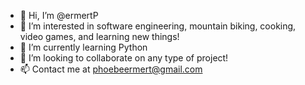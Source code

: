 - 👋 Hi, I’m @ermertP
- 👀 I’m interested in software engineering, mountain biking, cooking, video games, and learning new things! 
- 🌱 I’m currently learning Python
- 💞️ I’m looking to collaborate on any type of project! 
- 📫 Contact me at phoebeermert@gmail.com

<!---
ermertP/ermertP is a ✨ special ✨ repository because its `README.md` (this file) appears on your GitHub profile.
You can click the Preview link to take a look at your changes.
--->

